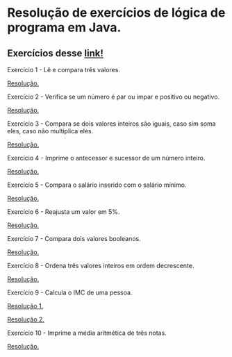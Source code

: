 # Resolução de exercícios de lógica de programa em Java.

## Exercícios desse [link!](https://www.dio.me/articles/lista-de-exercicios-para-treinar-logica-de-programacao)

Exercício 1 - Lê e compara três valores.

[Resolução.](https://github.com/RobinHtz/ResolucaoExercicios/blob/main/src/exercicio_1/Resolucao.java)


Exercício 2 - Verifica se um número é par ou impar e positivo ou negativo.

[Resolução.](https://github.com/RobinHtz/ResolucaoExercicios/blob/main/src/exercicio_2/Resolucao.java)


Exercício 3 - Compara se dois valores inteiros são iguais, caso sim soma eles, caso não multiplica eles.

[Resolução.](https://github.com/RobinHtz/ResolucaoExercicios/blob/main/src/exercicio_3/Resolucao.java)

Exercício 4 - Imprime o antecessor e sucessor de um número inteiro.

[Resolução.](https://github.com/RobinHtz/ResolucaoExercicios/blob/main/src/exercicio_4/Resolucao.java)

Exercício 5 - Compara o salário inserido com o salário mínimo.

[Resolução.](https://github.com/RobinHtz/ResolucaoExercicios/blob/main/src/exercicio_5/Resolucao.java)

Exercício 6 - Reajusta um valor em 5%.

[Resolução.](https://github.com/RobinHtz/ResolucaoExercicios/blob/main/src/exercicio_6/Resolucao.java)

Exercício 7 - Compara dois valores booleanos.

[Resolução.](https://github.com/RobinHtz/ResolucaoExercicios/blob/main/src/exercicio_7/Resolucao.java)

Exercício 8 - Ordena três valores inteiros em ordem decrescente.

[Resolução.](https://github.com/RobinHtz/ResolucaoExercicios/blob/main/src/exercicio_8/Resolucao.java)

Exercício 9 - Calcula o IMC de uma pessoa.

[Resolução 1.](https://github.com/RobinHtz/ResolucaoExercicios/blob/main/src/exercicio_9/resolucao1/Resolucao.java)

[Resolução 2.](https://github.com/RobinHtz/ResolucaoExercicios/tree/main/src/exercicio_9/resolucao2)

Exercício 10 - Imprime a média aritmética de três notas.

[Resolução.](https://github.com/RobinHtz/ResolucaoExercicios/blob/main/src/exercicio_10/Resolucao.java)
